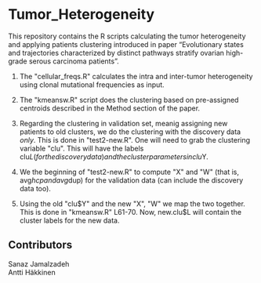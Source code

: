 # Tumor_Heterogeneity

This repository contains the R scripts calculating the tumor heterogeneity and applying patients clustering introduced in paper “Evolutionary states and trajectories characterized by distinct pathways stratify ovarian high-grade serous carcinoma patients”.

1. The "cellular_freqs.R" calculates the intra and inter-tumor heterogeneity using clonal mutational frequencies as input.

2. The "kmeansw.R" script does the clustering based on pre-assigned centroids described in the Method section of the paper.

3. Regarding the clustering in validation set, meanig assigning new patients to old clusters, we do the clustering with the discovery data *only*. This is done in "test2-new.R". One will need to grab the clustering variable "clu". This will have the labels clu$L (for the discovery data) and the
cluster parameters in clu$Y.

4. We the beginning of "test2-new.R" to compute "X" and "W" (that is, avg$hcp and avg$dup) for the validation data (can include the discovery data too).

5. Using the old "clu$Y" and the new "X", "W" we map the two together. This is done in "kmeansw.R" L61-70. Now, new.clu$L will contain the cluster labels for the new data. 




## Contributors
Sanaz Jamalzadeh   
Antti Häkkinen
